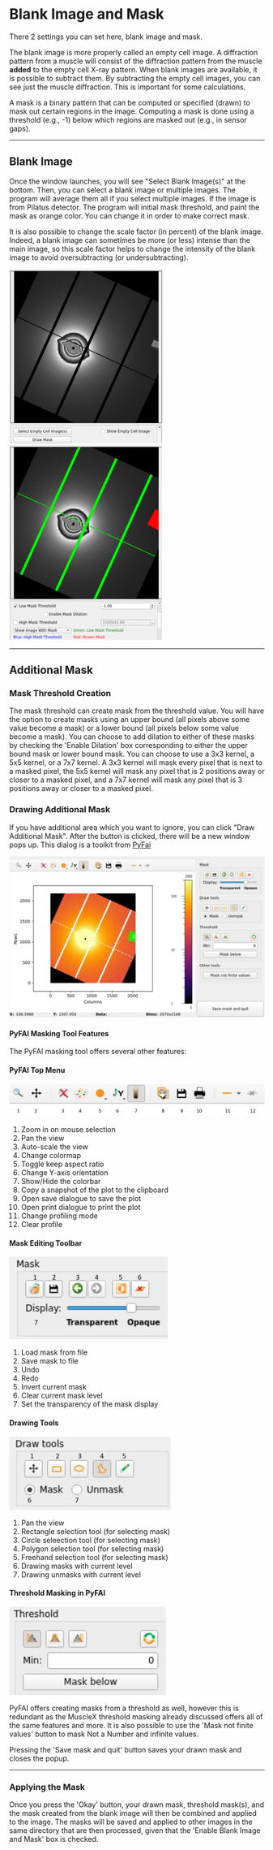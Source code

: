 # Blank Image and Mask

There 2 settings you can set here, blank image and mask.

The blank image is more properly called an empty cell image. A diffraction pattern from a muscle will consist of the diffraction pattern from the muscle **added** to the empty cell X-ray pattern. When blank images are available, it is possible to subtract them. By subtracting the empty cell images, you can see just the muscle diffraction. This is important for some calculations.

A mask is a binary pattern that can be computed or specified (drawn) to mask out certain regions in the image. Computing a mask is done using a threshold (e.g., -1) below which regions are masked out (e.g., in sensor gaps).

---

## Blank Image

Once the window launches, you will see "Select Blank Image(s)" at the bottom. Then, you can select a blank image or multiple images. The program will average them all if you select multiple images. If the image is from Pilatus detector. The program will initial mask threshold, and paint the mask as orange color. You can change it in order to make correct mask.

It is also possible to change the scale factor (in percent) of the blank image. Indeed, a blank image can sometimes be more (or less) intense than the main image, so this scale factor helps to change the intensity of the blank image to avoid oversubtracting (or undersubtracting).

![-](../../images/BM/blank_img1.png) ![-](../../images/BM/blank_img2.png)

---

## Additional Mask

### Mask Threshold Creation
The mask threshold can create mask from the threshold value. You will have the option to create masks using an upper bound (all pixels above some value become a mask) or a lower bound (all pixels below some value become a mask). You can choose to add dilation to either of these masks by checking the 'Enable Dilation' box corresponding to either the upper bound mask or lower bound mask. You can choose to use a 3x3 kernel, a 5x5 kernel, or a 7x7 kernel. A 3x3 kernel will mask every pixel that is next to a masked pixel, the 5x5 kernel will mask any pixel that is 2 positions away or closer to a masked pixel, and a 7x7 kernel will mask any pixel that is 3 positions away or closer to a masked pixel.

### Drawing Additional Mask
If you have additional area which you want to ignore, you can click "Draw Additional Mask". After the button is clicked, there will be a new window pops up. This dialog is a toolkit from [PyFai](https://pyfai.readthedocs.io/en/v2023.1/man/pyFAI-drawmask.html)

![-](../../images/BM/drawwidget.png)

#### PyFAI Masking Tool Features
The PyFAI masking tool offers several other features:

#### PyFAI Top Menu
![-](../../images/BM/top-bar.png)
1. Zoom in on mouse selection  
2. Pan the view  
3. Auto-scale the view  
4. Change colormap  
5. Toggle keep aspect ratio  
6. Change Y-axis orientation  
7. Show/Hide the colorbar  
8. Copy a snapshot of the plot to the clipboard  
9. Open save dialogue to save the plot  
10. Open print dialogue to print the plot  
11. Change profiling mode  
12. Clear profile  

#### Mask Editing Toolbar
![-](../../images/BM/pyfai-mask.png)
1. Load mask from file  
2. Save mask to file  
3. Undo  
4. Redo  
5. Invert current mask  
6. Clear current mask level  
7. Set the transparency of the mask display  

#### Drawing Tools
![-](../../images/BM/pyfai-drawtools.png)
1. Pan the view  
2. Rectangle selection tool (for selecting mask)  
3. Circle seleection tool (for selecting mask)  
4. Polygon selection tool (for selecting mask)  
5. Freehand selection tool (for selecting mask)  
6. Drawing masks with current level  
7. Drawing unmasks with current level  

#### Threshold Masking in PyFAI
![-](../../images/BM/pyfai-threshold.png)

PyFAI offers creating masks from a threshold as well, however this is redundant as the MuscleX threshold masking already discussed offers all of the same features and more. It is also possible to use the 'Mask not finite values' button to mask Not a Number and infinite values.

Pressing the 'Save mask and quit' button saves your drawn mask and closes the popup.

---

### Applying the Mask
Once you press the 'Okay' button, your drawn mask, threshold mask(s), and the mask created from the blank image will then be combined and applied to the image. The masks will be saved and applied to other images in the same directory that are then processed, given that the 'Enable Blank Image and Mask' box is checked.
